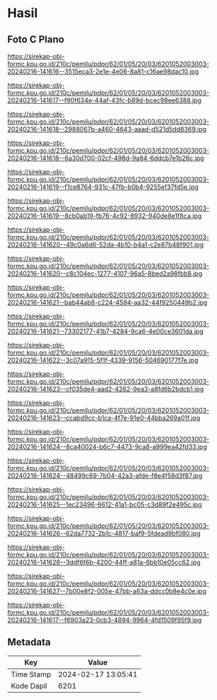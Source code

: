 # Hasil

## Foto C Plano

https://sirekap-obj-formc.kpu.go.id/210c/pemilu/pdpr/62/01/05/20/03/6201052003003-20240216-141616--3515eca3-2e1e-4e06-8a81-c16ae98dac10.jpg

https://sirekap-obj-formc.kpu.go.id/210c/pemilu/pdpr/62/01/05/20/03/6201052003003-20240216-141617--f90f634e-44af-43fc-b89d-bcec98ee6388.jpg

https://sirekap-obj-formc.kpu.go.id/210c/pemilu/pdpr/62/01/05/20/03/6201052003003-20240216-141618--2988067b-a460-4643-aaad-d521d5dd8369.jpg

https://sirekap-obj-formc.kpu.go.id/210c/pemilu/pdpr/62/01/05/20/03/6201052003003-20240216-141618--6a30d700-02cf-498d-9a84-6ddcb7e1b26c.jpg

https://sirekap-obj-formc.kpu.go.id/210c/pemilu/pdpr/62/01/05/20/03/6201052003003-20240216-141619--f1ce8764-931c-47fb-b0b4-9255ef37fd5e.jpg

https://sirekap-obj-formc.kpu.go.id/210c/pemilu/pdpr/62/01/05/20/03/6201052003003-20240216-141619--8cb0ab19-fb76-4c92-8932-940de8e1f8ca.jpg

https://sirekap-obj-formc.kpu.go.id/210c/pemilu/pdpr/62/01/05/20/03/6201052003003-20240216-141620--49c0a6d6-52da-4b10-b4a1-c2e87b48f901.jpg

https://sirekap-obj-formc.kpu.go.id/210c/pemilu/pdpr/62/01/05/20/03/6201052003003-20240216-141620--c8c104ec-1277-4107-96a5-8bed2a98fbb8.jpg

https://sirekap-obj-formc.kpu.go.id/210c/pemilu/pdpr/62/01/05/20/03/6201052003003-20240216-141621--bab44ab8-c224-4594-aa32-44f9250449b2.jpg

https://sirekap-obj-formc.kpu.go.id/210c/pemilu/pdpr/62/01/05/20/03/6201052003003-20240216-141621--73302177-41b7-4284-9ca6-4e00ce3601da.jpg

https://sirekap-obj-formc.kpu.go.id/210c/pemilu/pdpr/62/01/05/20/03/6201052003003-20240216-141622--3c07a915-5f1f-4339-9156-504690177f7e.jpg

https://sirekap-obj-formc.kpu.go.id/210c/pemilu/pdpr/62/01/05/20/03/6201052003003-20240216-141623--cf035de4-aad2-4262-9ea3-a8fd6b2bdcb1.jpg

https://sirekap-obj-formc.kpu.go.id/210c/pemilu/pdpr/62/01/05/20/03/6201052003003-20240216-141623--ccabd9cc-b1ca-4f7e-91e0-44bba269a01f.jpg

https://sirekap-obj-formc.kpu.go.id/210c/pemilu/pdpr/62/01/05/20/03/6201052003003-20240216-141624--8ca40024-b6c7-4473-9ca8-a999ea42fd33.jpg

https://sirekap-obj-formc.kpu.go.id/210c/pemilu/pdpr/62/01/05/20/03/6201052003003-20240216-141624--48499c69-7b04-42a3-afde-f8e4f58d3f87.jpg

https://sirekap-obj-formc.kpu.go.id/210c/pemilu/pdpr/62/01/05/20/03/6201052003003-20240216-141625--1ec23496-6612-41a1-bc05-c3d89f2e495c.jpg

https://sirekap-obj-formc.kpu.go.id/210c/pemilu/pdpr/62/01/05/20/03/6201052003003-20240216-141626--62da7732-2b1c-4817-baf9-5fdead9bf080.jpg

https://sirekap-obj-formc.kpu.go.id/210c/pemilu/pdpr/62/01/05/20/03/6201052003003-20240216-141626--3ddf6f6b-4200-44ff-a81a-6bb10e05cc62.jpg

https://sirekap-obj-formc.kpu.go.id/210c/pemilu/pdpr/62/01/05/20/03/6201052003003-20240216-141627--7b00e8f2-005e-47bb-a63a-ddcc0b8e4c0e.jpg

https://sirekap-obj-formc.kpu.go.id/210c/pemilu/pdpr/62/01/05/20/03/6201052003003-20240216-141617--f6903a23-0cb3-4894-9964-4fd1509f95f9.jpg


## Metadata

| Key        | Value               |
| ---------- | ------------------- |
| Time Stamp | 2024-02-17 13:05:41 |
| Kode Dapil | 6201                |



